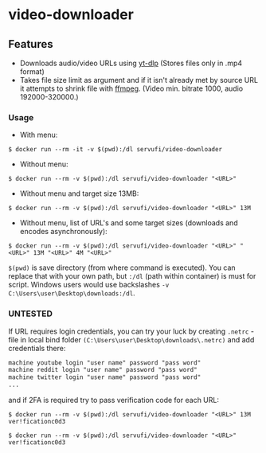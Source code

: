 # video-downloader

## Features

- Downloads audio/video URLs using [yt-dlp](https://github.com/yt-dlp/yt-dlp "https://github.com/yt-dlp/yt-dlp") (Stores files only in .mp4 format)
- Takes file size limit as argument and if it isn't already met by source URL it attempts to shrink file with [ffmpeg](https://github.com/FFmpeg/FFmpeg "https://github.com/FFmpeg/FFmpeg"). (Video min. bitrate 1000, audio 192000-320000.)

### Usage

- With menu:

`$ docker run --rm -it -v $(pwd):/dl servufi/video-downloader`

- Without menu:

`$ docker run --rm -v $(pwd):/dl servufi/video-downloader "<URL>"`

- Without menu and target size 13MB:

`$ docker run --rm -v $(pwd):/dl servufi/video-downloader "<URL>" 13M`

- Without menu, list of URL's and some target sizes (downloads and encodes asynchronously):

`$ docker run --rm -v $(pwd):/dl servufi/video-downloader "<URL>" "<URL>" 13M "<URL>" 4M "<URL>"`

`$(pwd)` is save directory (from where command is executed). You can replace that with your own path, but `:/dl` (path within container) is must for script.
Windows users would use backslashes `-v C:\Users\user\Desktop\downloads:/dl`.

### UNTESTED

If URL requires login credentials, you can try your luck by creating `.netrc` -file in local bind folder `(C:\Users\user\Desktop\downloads\.netrc)` and add credentials there:

```txt
machine youtube login "user name" password "pass word"
machine reddit login "user name" password "pass word"
machine twitter login "user name" password "pass word"
...
```

and if 2FA is required try to pass verification code for each URL:

`$ docker run --rm -v $(pwd):/dl servufi/video-downloader "<URL>" 13M ver!ficationc0d3`

`$ docker run --rm -v $(pwd):/dl servufi/video-downloader "<URL>" ver!ficationc0d3`
